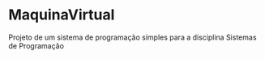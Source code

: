 # MaquinaVirtual
Projeto de um sistema de programação simples para a disciplina Sistemas de Programação

